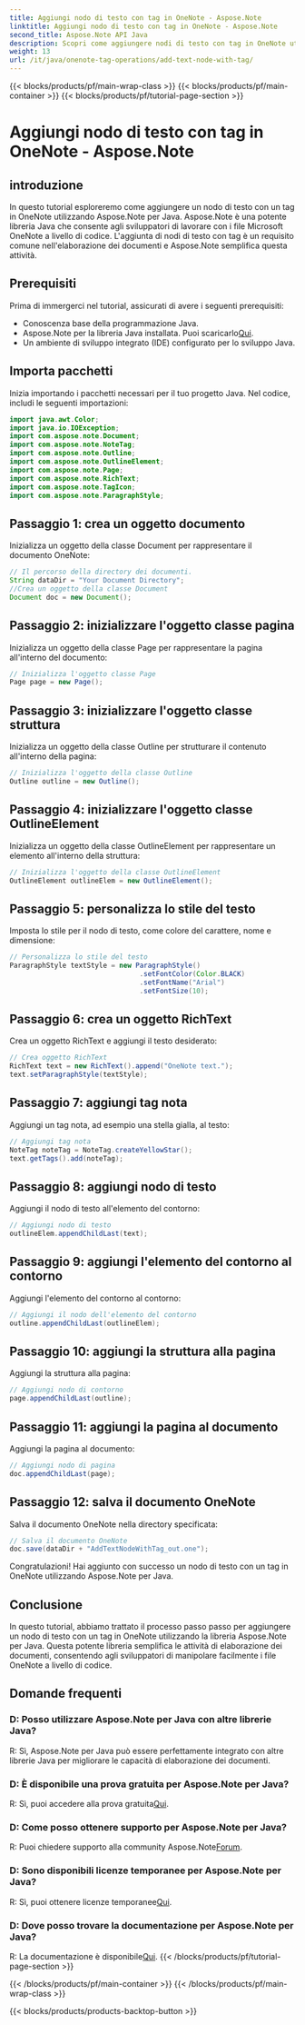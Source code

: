 ```yaml
---
title: Aggiungi nodo di testo con tag in OneNote - Aspose.Note
linktitle: Aggiungi nodo di testo con tag in OneNote - Aspose.Note
second_title: Aspose.Note API Java
description: Scopri come aggiungere nodi di testo con tag in OneNote utilizzando Aspose.Note per Java. Facile, efficiente e intuitivo per gli sviluppatori. Scarica subito la libreria!
weight: 13
url: /it/java/onenote-tag-operations/add-text-node-with-tag/
---
```


{{< blocks/products/pf/main-wrap-class >}}
{{< blocks/products/pf/main-container >}}
{{< blocks/products/pf/tutorial-page-section >}}

# Aggiungi nodo di testo con tag in OneNote - Aspose.Note

## introduzione
In questo tutorial esploreremo come aggiungere un nodo di testo con un tag in OneNote utilizzando Aspose.Note per Java. Aspose.Note è una potente libreria Java che consente agli sviluppatori di lavorare con i file Microsoft OneNote a livello di codice. L'aggiunta di nodi di testo con tag è un requisito comune nell'elaborazione dei documenti e Aspose.Note semplifica questa attività.
## Prerequisiti
Prima di immergerci nel tutorial, assicurati di avere i seguenti prerequisiti:
- Conoscenza base della programmazione Java.
-  Aspose.Note per la libreria Java installata. Puoi scaricarlo[Qui](https://releases.aspose.com/note/java/).
- Un ambiente di sviluppo integrato (IDE) configurato per lo sviluppo Java.
## Importa pacchetti
Inizia importando i pacchetti necessari per il tuo progetto Java. Nel codice, includi le seguenti importazioni:
```java
import java.awt.Color;
import java.io.IOException;
import com.aspose.note.Document;
import com.aspose.note.NoteTag;
import com.aspose.note.Outline;
import com.aspose.note.OutlineElement;
import com.aspose.note.Page;
import com.aspose.note.RichText;
import com.aspose.note.TagIcon;
import com.aspose.note.ParagraphStyle;
```
## Passaggio 1: crea un oggetto documento
Inizializza un oggetto della classe Document per rappresentare il documento OneNote:
```java
// Il percorso della directory dei documenti.
String dataDir = "Your Document Directory";
//Crea un oggetto della classe Document
Document doc = new Document();
```
## Passaggio 2: inizializzare l'oggetto classe pagina
Inizializza un oggetto della classe Page per rappresentare la pagina all'interno del documento:
```java
// Inizializza l'oggetto classe Page
Page page = new Page();
```
## Passaggio 3: inizializzare l'oggetto classe struttura
Inizializza un oggetto della classe Outline per strutturare il contenuto all'interno della pagina:
```java
// Inizializza l'oggetto della classe Outline
Outline outline = new Outline();
```
## Passaggio 4: inizializzare l'oggetto classe OutlineElement
Inizializza un oggetto della classe OutlineElement per rappresentare un elemento all'interno della struttura:
```java
// Inizializza l'oggetto della classe OutlineElement
OutlineElement outlineElem = new OutlineElement();
```
## Passaggio 5: personalizza lo stile del testo
Imposta lo stile per il nodo di testo, come colore del carattere, nome e dimensione:
```java
// Personalizza lo stile del testo
ParagraphStyle textStyle = new ParagraphStyle()
                                .setFontColor(Color.BLACK)
                                .setFontName("Arial")
                                .setFontSize(10);
```
## Passaggio 6: crea un oggetto RichText
Crea un oggetto RichText e aggiungi il testo desiderato:
```java
// Crea oggetto RichText
RichText text = new RichText().append("OneNote text.");
text.setParagraphStyle(textStyle);
```
## Passaggio 7: aggiungi tag nota
Aggiungi un tag nota, ad esempio una stella gialla, al testo:
```java
// Aggiungi tag nota
NoteTag noteTag = NoteTag.createYellowStar();
text.getTags().add(noteTag);
```
## Passaggio 8: aggiungi nodo di testo
Aggiungi il nodo di testo all'elemento del contorno:
```java
// Aggiungi nodo di testo
outlineElem.appendChildLast(text);
```
## Passaggio 9: aggiungi l'elemento del contorno al contorno
Aggiungi l'elemento del contorno al contorno:
```java
// Aggiungi il nodo dell'elemento del contorno
outline.appendChildLast(outlineElem);
```
## Passaggio 10: aggiungi la struttura alla pagina
Aggiungi la struttura alla pagina:
```java
// Aggiungi nodo di contorno
page.appendChildLast(outline);
```
## Passaggio 11: aggiungi la pagina al documento
Aggiungi la pagina al documento:
```java
// Aggiungi nodo di pagina
doc.appendChildLast(page);
```
## Passaggio 12: salva il documento OneNote
Salva il documento OneNote nella directory specificata:
```java
// Salva il documento OneNote
doc.save(dataDir + "AddTextNodeWithTag_out.one");
```
Congratulazioni! Hai aggiunto con successo un nodo di testo con un tag in OneNote utilizzando Aspose.Note per Java.
## Conclusione
In questo tutorial, abbiamo trattato il processo passo passo per aggiungere un nodo di testo con un tag in OneNote utilizzando la libreria Aspose.Note per Java. Questa potente libreria semplifica le attività di elaborazione dei documenti, consentendo agli sviluppatori di manipolare facilmente i file OneNote a livello di codice.
## Domande frequenti
### D: Posso utilizzare Aspose.Note per Java con altre librerie Java?
R: Sì, Aspose.Note per Java può essere perfettamente integrato con altre librerie Java per migliorare le capacità di elaborazione dei documenti.
### D: È disponibile una prova gratuita per Aspose.Note per Java?
 R: Sì, puoi accedere alla prova gratuita[Qui](https://releases.aspose.com/).
### D: Come posso ottenere supporto per Aspose.Note per Java?
R: Puoi chiedere supporto alla community Aspose.Note[Forum](https://forum.aspose.com/c/note/28).
### D: Sono disponibili licenze temporanee per Aspose.Note per Java?
 R: Sì, puoi ottenere licenze temporanee[Qui](https://purchase.aspose.com/temporary-license/).
### D: Dove posso trovare la documentazione per Aspose.Note per Java?
 R: La documentazione è disponibile[Qui](https://reference.aspose.com/note/java/).
{{< /blocks/products/pf/tutorial-page-section >}}

{{< /blocks/products/pf/main-container >}}
{{< /blocks/products/pf/main-wrap-class >}}

{{< blocks/products/products-backtop-button >}}
